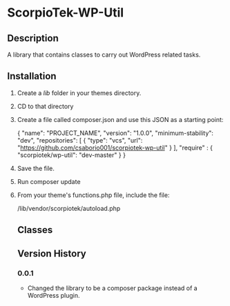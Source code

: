 # ScorpioTek-WP-Util

## Description

A library that contains classes to carry out WordPress related tasks.

## Installation

1. Create a *lib* folder in your themes directory.
2. CD to that directory
3. Create a file called composer.json and use this JSON as a starting point:

    {
    "name": "PROJECT_NAME",
    "version": "1.0.0",
    "minimum-stability": "dev",
    "repositories": [
        {
        "type": "vcs",
        "url": "https://github.com/csaborio001/scorpiotek-wp-util"
        }
    ],
        "require" : {
            "scorpiotek/wp-util": "dev-master"
        }
    }

4. Save the file.
5. Run composer update
6. From your theme's functions.php file, include the file:

    /lib/vendor/scorpiotek/autoload.php

    ## Classes

    ## Version History

    ### 0.0.1

    * Changed the library to be a composer package instead of a WordPress plugin.